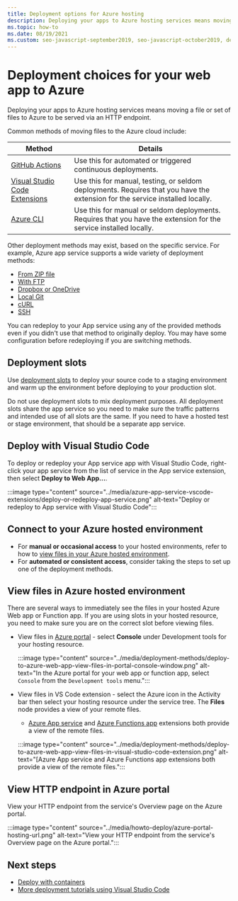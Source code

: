 ```yaml
---
title: Deployment options for Azure hosting
description: Deploying your apps to Azure hosting services means moving a file or set of files to Azure to be served via an HTTP endpoint. 
ms.topic: how-to
ms.date: 08/19/2021
ms.custom: seo-javascript-september2019, seo-javascript-october2019, devx-track-js, contperf-fy21q2
---
```


# Deployment choices for your web app to Azure

Deploying your apps to Azure hosting services means moving a file or set of files to Azure to be served via an HTTP endpoint. 

Common methods of moving files to the Azure cloud include:

| Method | Details |
|--|--|
|[GitHub Actions](/azure/app-service/deploy-github-actions?tabs=applevel)|Use this for automated or triggered continuous deployments.|
|[Visual Studio Code Extensions](https://marketplace.visualstudio.com/search?term=azure&target=VSCode&category=All%20categories&sortBy=Relevance)|Use this for manual, testing, or seldom deployments. Requires that you have the extension for the service installed locally.|
|[Azure CLI](../tutorial/tutorial-vscode-azure-cli-node/tutorial-vscode-azure-cli-node-04.md)|Use this for manual or seldom deployments. Requires that you have the extension for the service installed locally.|

Other deployment methods may exist, based on the specific service. For example, Azure app service supports a wide variety of deployment methods:
* [From ZIP file](/azure/app-service/deploy-zip)
* [With FTP](/azure/app-service/deploy-ftp)
* [Dropbox or OneDrive](/azure/app-service/deploy-content-sync)
* [Local Git](/azure/app-service/deploy-local-git)
* [cURL](/azure/app-service/deploy-zip#with-curl)
* [SSH](/azure/app-service/configure-linux-open-ssh-session)

You can redeploy to your App service using any of the provided methods even if you didn't use that method to originally deploy. You may have some configuration before redeploying if you are switching methods. 

<a name="deploy-or-redeploy-to-app-service-with-visual-studio-code"></a>

## Deployment slots

Use [deployment slots](/azure/app-service/deploy-staging-slots) to deploy your source code to a staging environment and warm up the environment before deploying to your production slot. 

Do not use deployment slots to mix deployment purposes. All deployment slots share the app service so you need to make sure the traffic patterns and intended use of all slots are the same. If you need to have a hosted test or stage environment, that should be a separate app service. 

## Deploy with Visual Studio Code

To deploy or redeploy your App service app with Visual Studio Code, right-click your app service from the list of service in the App service extension, then select **Deploy to Web App...**. 

:::image type="content" source="../media/azure-app-service-vscode-extensions/deploy-or-redeploy-app-service.png" alt-text="Deploy or redeploy to App service with Visual Studio Code":::

## Connect to your Azure hosted environment

* For **manual or occasional access** to your hosted environments, refer to how to [view files in your Azure hosted environment](#view-files-in-azure-hosted-environment).
* For **automated or consistent access**, consider taking the steps to set up one of the deployment methods.

## View files in Azure hosted environment 

There are several ways to immediately see the files in your hosted Azure Web app or Function app. If you are using slots in your hosted resource, you need to make sure you are on the correct slot before viewing files. 

* View files in [Azure portal](https://portal.azure.com) - select **Console** under Development tools for your hosting resource. 

    :::image type="content" source="../media/deployment-methods/deploy-to-azure-web-app-view-files-in-portal-console-window.png" alt-text="In the Azure portal for your web app or function app, select `Console` from the `Development tools` menu.":::

* View files in VS Code extension - select the Azure icon in the Activity bar then select your hosting resource under the service tree. The **Files** node provides a view of your remote files. 

    * [Azure App service](https://marketplace.visualstudio.com/items?itemName=ms-azuretools.vscode-azureappservice) and [Azure Functions app](https://marketplace.visualstudio.com/items?itemName=ms-azuretools.vscode-azurefunctions) extensions both provide a view of the remote files.

    :::image type="content" source="../media/deployment-methods/deploy-to-azure-web-app-view-files-in-visual-studio-code-extension.png" alt-text="[Azure App service and Azure Functions app extensions both provide a view of the remote files.":::

## View HTTP endpoint in Azure portal

View your HTTP endpoint from the service's Overview page on the Azure portal. 

:::image type="content" source="../media/howto-deploy/azure-portal-hosting-url.png" alt-text="View your HTTP endpoint from the service's Overview page on the Azure portal.":::

## Next steps

* [Deploy with containers]()
* [More deployment tutorials using Visual Studio Code](https://code.visualstudio.com/docs/azure/deployment)